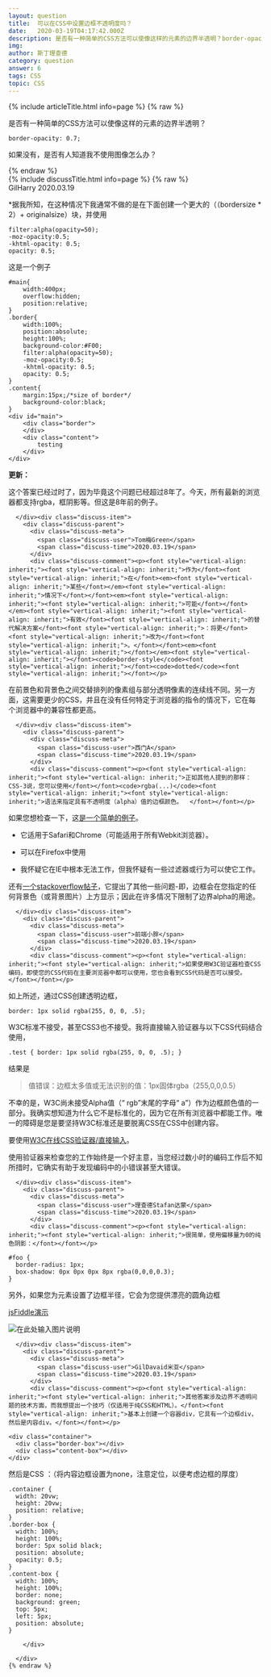 ```yaml
---
layout: question
title:  可以在CSS中设置边框不透明度吗？
date:   2020-03-19T04:17:42.000Z
description: 是否有一种简单的CSS方法可以使像这样的元素的边界半透明？border-opacity  0.7;如果没有，是否有人知道我不使用图像怎么办？...
img: 
author: 斯丁理查德
category: question
answer: 6
tags: CSS
topic: CSS
---
```

<div class="article-root">
  <div class="article">
    {% include articleTitle.html info=page %}
    {% raw %}
    <div class="article-content"><p><font style="vertical-align: inherit;"><font style="vertical-align: inherit;">是否有一种简单的CSS方法可以使像这样的元素的边界半透明？</font></font></p>

<pre><code>border-opacity: 0.7;
</code></pre>

<p><font style="vertical-align: inherit;"><font style="vertical-align: inherit;">如果没有，是否有人知道我不使用图像怎么办？</font></font></p></div>
    {% endraw %}
  </div>

  <div class="discuss-wrapper">
    {% include discussTitle.html info=page %}
    {% raw %}
    <div class="discuss-item">
        <div class="discuss-parent">
          <div class="discuss-meta">
            <span class="discuss-user">GilHarry</span>
            <span class="discuss-time">2020.03.19</span>
          </div>
          <div class="discuss-comment"><p><font style="vertical-align: inherit;"><font style="vertical-align: inherit;">*据我所知，在这种情况下我通常不做的是在下面创建一个更大的（（bordersize * 2）+ originalsize）块，并使用</font></font></p>

<pre><code>filter:alpha(opacity=50);<font></font>
-moz-opacity:0.5;<font></font>
-khtml-opacity: 0.5;<font></font>
opacity: 0.5;<font></font>
</code></pre>

<p><font style="vertical-align: inherit;"><font style="vertical-align: inherit;">这是一个例子</font></font></p>

<pre><code>#main{<font></font>
    width:400px;<font></font>
    overflow:hidden;<font></font>
    position:relative;<font></font>
}<font></font>
.border{<font></font>
    width:100%;<font></font>
    position:absolute;<font></font>
    height:100%;<font></font>
    background-color:#F00;<font></font>
    filter:alpha(opacity=50);<font></font>
    -moz-opacity:0.5;<font></font>
    -khtml-opacity: 0.5;<font></font>
    opacity: 0.5;<font></font>
}<font></font>
.content{<font></font>
    margin:15px;/*size of border*/<font></font>
    background-color:black;<font></font>
}<font></font>
&lt;div id="main"&gt;<font></font>
    &lt;div class="border"&gt;<font></font>
    &lt;/div&gt;<font></font>
    &lt;div class="content"&gt;<font></font>
        testing<font></font>
    &lt;/div&gt;<font></font>
&lt;/div&gt;<font></font>
</code></pre>

<p><strong><font style="vertical-align: inherit;"><font style="vertical-align: inherit;">更新：</font></font></strong></p>

<p><font style="vertical-align: inherit;"><font style="vertical-align: inherit;">这个答案已经过时了，因为毕竟这个问题已经超过8年了。</font><font style="vertical-align: inherit;">今天，所有最新的浏览器都支持rgba，框阴影等。</font><font style="vertical-align: inherit;">但这是8年前的例子。</font></font></p></div>
        </div>
        
      </div><div class="discuss-item">
        <div class="discuss-parent">
          <div class="discuss-meta">
            <span class="discuss-user">Tom梅Green</span>
            <span class="discuss-time">2020.03.19</span>
          </div>
          <div class="discuss-comment"><p><font style="vertical-align: inherit;"><font style="vertical-align: inherit;">作为</font><font style="vertical-align: inherit;">在</font><em><font style="vertical-align: inherit;">某些</font></em><font style="vertical-align: inherit;">情况下</font></font><em><font style="vertical-align: inherit;"><font style="vertical-align: inherit;">可能</font></font></em><font style="vertical-align: inherit;"><font style="vertical-align: inherit;">有效</font><font style="vertical-align: inherit;">的替代解决方案</font><font style="vertical-align: inherit;">：将更</font><font style="vertical-align: inherit;">改为</font><font style="vertical-align: inherit;">。</font></font><em><font style="vertical-align: inherit;"></font></em><font style="vertical-align: inherit;"></font><code>border-style</code><font style="vertical-align: inherit;"></font><code>dotted</code><font style="vertical-align: inherit;"></font></p>

<p><font style="vertical-align: inherit;"><font style="vertical-align: inherit;">在前景色和背景色之间交替排列的像素组与部分透明像素的连续线不同。</font><font style="vertical-align: inherit;">另一方面，这需要更少的CSS，并且在没有任何特定于浏览器的指令的情况下，它在每个浏览器中的兼容性都更高。</font></font></p></div>
        </div>
        
      </div><div class="discuss-item">
        <div class="discuss-parent">
          <div class="discuss-meta">
            <span class="discuss-user">西门A</span>
            <span class="discuss-time">2020.03.19</span>
          </div>
          <div class="discuss-comment"><p><font style="vertical-align: inherit;"><font style="vertical-align: inherit;">正如其他人提到的那样：CSS-3说，您可以使用</font></font><code>rgba(...)</code><font style="vertical-align: inherit;"><font style="vertical-align: inherit;">语法来指定具有不透明度（alpha）值的边框颜色。  </font></font></p>

<p><a href="http://jsfiddle.net/pqH4r/" rel="nofollow noreferrer"><font style="vertical-align: inherit;"></font></a><font style="vertical-align: inherit;"><font style="vertical-align: inherit;">如果您想检查一下，这</font><a href="http://jsfiddle.net/pqH4r/" rel="nofollow noreferrer"><font style="vertical-align: inherit;">是一个简单的例子</font></a><font style="vertical-align: inherit;">。  </font></font></p>

<ul>
<li><p><font style="vertical-align: inherit;"><font style="vertical-align: inherit;">它适用于Safari和Chrome（可能适用于所有Webkit浏览器）。  </font></font></p></li>
<li><p><font style="vertical-align: inherit;"><font style="vertical-align: inherit;">可以在Firefox中使用</font></font></p></li>
<li><p><font style="vertical-align: inherit;"><font style="vertical-align: inherit;">我怀疑它在IE中根本无法工作，但我怀疑有一些过滤器或行为可以使它工作。</font></font></p></li>
</ul>

<p><font style="vertical-align: inherit;"><font style="vertical-align: inherit;">还有</font></font><a href="https://stackoverflow.com/questions/2626039/css-rgba-border-background-alpha-double"><font style="vertical-align: inherit;"><font style="vertical-align: inherit;">一个stackoverflow帖子</font></font></a><font style="vertical-align: inherit;"><font style="vertical-align: inherit;">，它提出了其他一些问题-即，边框会在您指定的任何背景色（或背景图片）上方显示；</font><font style="vertical-align: inherit;">因此在许多情况下限制了边界alpha的用途。</font></font></p></div>
        </div>
        
      </div><div class="discuss-item">
        <div class="discuss-parent">
          <div class="discuss-meta">
            <span class="discuss-user">前端小胖</span>
            <span class="discuss-time">2020.03.19</span>
          </div>
          <div class="discuss-comment"><p><font style="vertical-align: inherit;"><font style="vertical-align: inherit;">如果使用W3C验证器检查CSS编码，即使您的CSS代码在主要浏览器中都可以使用，您也会看到CSS代码是否可以接受。</font></font></p>

<p><font style="vertical-align: inherit;"><font style="vertical-align: inherit;">如上所述，通过CSS创建透明边框， </font></font></p>

<pre><code>border: 1px solid rgba(255, 0, 0, .5);
</code></pre>

<p><font style="vertical-align: inherit;"><font style="vertical-align: inherit;">W3C标准不接受，甚至CSS3也不接受。</font><font style="vertical-align: inherit;">我将直接输入验证器与以下CSS代码结合使用，</font></font></p>

<pre><code>.test { border: 1px solid rgba(255, 0, 0, .5); }
</code></pre>

<p><font style="vertical-align: inherit;"><font style="vertical-align: inherit;">结果是 </font></font></p>

<blockquote>
  <p><font style="vertical-align: inherit;"><font style="vertical-align: inherit;">值错误：边框太多值或无法识别的值：1px固体rgba（255,0,0,0.5）</font></font></p>
</blockquote>

<p><font style="vertical-align: inherit;"><font style="vertical-align: inherit;">不幸的是，W3C尚未接受Alpha值（“ rgb”末尾的字母“ a”）作为边框颜色值的一部分。</font><font style="vertical-align: inherit;">我确实想知道为什么它不是标准化的，因为它在所有浏览器中都能工作。</font><font style="vertical-align: inherit;">唯一的障碍是您是要坚持W3C标准还是要脱离CSS在CSS中创建内容。</font></font></p>

<p><font style="vertical-align: inherit;"><font style="vertical-align: inherit;">要使用</font></font><a href="http://jigsaw.w3.org/css-validator/#validate_by_input" rel="noreferrer"><font style="vertical-align: inherit;"><font style="vertical-align: inherit;">W3C在线CSS验证器/直接输入</font></font></a><font style="vertical-align: inherit;"><font style="vertical-align: inherit;">。</font></font></p>

<p><font style="vertical-align: inherit;"><font style="vertical-align: inherit;">使用验证器来检查您的工作始终是一个好主意，当您经过数小时的编码工作后不知所措时，它确实有助于发现编码中的小错误甚至大错误。</font></font></p></div>
        </div>
        
      </div><div class="discuss-item">
        <div class="discuss-parent">
          <div class="discuss-meta">
            <span class="discuss-user">理查德Stafan达蒙</span>
            <span class="discuss-time">2020.03.19</span>
          </div>
          <div class="discuss-comment"><p><font style="vertical-align: inherit;"><font style="vertical-align: inherit;">很简单，使用偏移量为0的纯色阴影：</font></font></p>

<pre><code>#foo {<font></font>
  border-radius: 1px;<font></font>
  box-shadow: 0px 0px 0px 8px rgba(0,0,0,0.3);       <font></font>
}<font></font>
</code></pre>

<p><font style="vertical-align: inherit;"><font style="vertical-align: inherit;">另外，如果您为元素设置了边框半径，它会为您提供漂亮的圆角边框</font></font></p>

<p><a href="http://jsfiddle.net/KDs3v/1/" rel="noreferrer"><font style="vertical-align: inherit;"><font style="vertical-align: inherit;">jsFiddle演示</font></font></a></p>

<p><img src="https://i.stack.imgur.com/HwqWB.png" alt="在此处输入图片说明"></p></div>
        </div>
        
      </div><div class="discuss-item">
        <div class="discuss-parent">
          <div class="discuss-meta">
            <span class="discuss-user">GilDavaid米亚</span>
            <span class="discuss-time">2020.03.19</span>
          </div>
          <div class="discuss-comment"><p><font style="vertical-align: inherit;"><font style="vertical-align: inherit;">其他答案涉及边界不透明问题的技术方面，而我想提出一个技巧（仅适用于纯CSS和HTML）。</font><font style="vertical-align: inherit;">基本上创建一个容器div，它具有一个边框div，然后是内容div。</font></font></p>

<pre><code>&lt;div class="container"&gt;<font></font>
  &lt;div class="border-box"&gt;&lt;/div&gt;<font></font>
  &lt;div class="content-box"&gt;&lt;/div&gt;<font></font>
&lt;/div&gt;<font></font>
</code></pre>

<p><font style="vertical-align: inherit;"><font style="vertical-align: inherit;">然后是CSS ：（将内容边框设置为none，注意定位，以便考虑边框的厚度）</font></font></p>

<pre><code>.container {<font></font>
  width: 20vw;<font></font>
  height: 20vw;<font></font>
  position: relative;<font></font>
}<font></font>
.border-box {<font></font>
  width: 100%;<font></font>
  height: 100%;<font></font>
  border: 5px solid black;<font></font>
  position: absolute;<font></font>
  opacity: 0.5;<font></font>
}<font></font>
.content-box {<font></font>
  width: 100%;<font></font>
  height: 100%;<font></font>
  border: none;<font></font>
  background: green;<font></font>
  top: 5px;<font></font>
  left: 5px;<font></font>
  position: absolute;<font></font>
}<font></font>
</code></pre></div>
        </div>
        
      </div>
    {% endraw %}
  </div>
<div>
